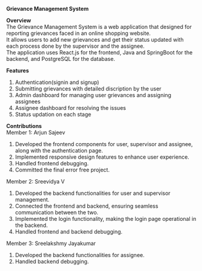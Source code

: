****Grievance Management System****

**Overview**
<br>The Grievance Management System is a web application that designed for reporting grievances faced in an online shopping website.  
It allows users to add new grievances and get their status updated with each process done by the supervisor and the assignee.  
The application uses React.js for the frontend, Java and SpringBoot for the backend, and PostgreSQL for the database.
  

**Features**  
1. Authentication(signin and signup)
2. Submitting grievances with detailed discription by the user
3. Admin dashboard for managing user grievances and assigning assignees
4. Assignee dashboard for resolving the issues
5. Status updation on each stage

**Contributions** <br> 
Member 1: Arjun Sajeev  
1. Developed the frontend components for user, supervisor and assignee, along with the authentication page.
2. Implemented responsive design features to enhance user experience.
3. Handled frontend debugging.  
4. Committed the final error free project.


Member 2: Sreevidya V  
1. Developed the backend functionalities for user and supervisor management.
2. Connected the frontend and backend, ensuring seamless communication between the two.
3. Implemented the login functionality, making the login page operational in the backend.
4. Handled frontend and backend debugging.

Member 3: Sreelakshmy Jayakumar  
1. Developed the backend functionalities for assignee.
2. Handled backend debugging.


   
